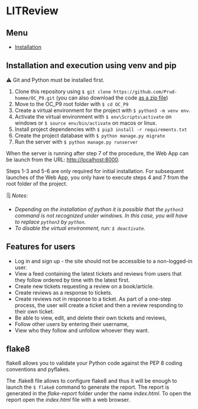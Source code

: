 # LITReview

## Menu

* [Installation](#installation-and-execution-using-venv-and-pip)

## Installation and execution using venv and pip

⚠️ Git and Python must be installed first.

1. Clone this repository using `$ git clone https://github.com/Prud-homme/OC_P9.git` (you can also download the code [as a zip file](https://github.com/Prud-homme/OC_P9/archive/refs/heads/main.zip))
2. Move to the OC_P9 root folder with `$ cd OC_P9`
3. Create a virtual environment for the project with `$ python3 -m venv env`.
4. Activate the virtual environment with `$ env\Scripts\activate` on windows or `$ source env/bin/activate` on macos or linux.
5. Install project dependencies with `$ pip3 install -r requirements.txt`
6. Create the project database with `$ python manage.py migrate`
7. Run the server with `$ python manage.py runserver`

When the server is running after step 7 of the procedure, the Web App can be launch from the URL: [http://localhost:8000](http://localhost:8000 "LitReview Web App").

Steps 1-3 and 5-6 are only required for initial installation. For subsequent launches of the Web App, you only have to execute steps 4 and 7 from the root folder of the project.

🗒️ *Notes:*

* *Depending on the installation of python it is possible that the `python3` command is not recognized under windows. In this case, you will have to replace `python3` by `python`.*
* *To disable the virtual environment, run: `$ deactivate`.*

## Features for users

* Log in and sign up - the site should not be accessible to a non-logged-in user.
* View a feed containing the latest tickets and reviews from users that they follow ordered by time with the latest first.
* Create new tickets requesting a review on a book/article.
* Create reviews as a response to tickets.
* Create reviews not in response to a ticket.  As part of a one-step process, the user will create a ticket and then a review responding to their own ticket.
* Be able to view, edit, and delete their own tickets and reviews,
* Follow other users by entering their username,
* View who they follow and unfollow whoever they want. 

## flake8

flake8 allows you to validate your Python code against the PEP 8 coding conventions and pyflakes.

The .flake8 file allows to configure flake8 and thus it will be enough to launch the `$ flake8` command to generate the report.
The report is generated in the *flake-report* folder under the name *index.html*. To open the report open the *index.html* file with a web browser.
